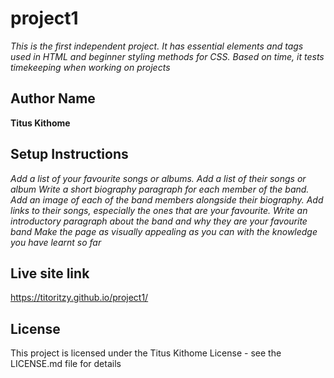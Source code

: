 # **project1**

_This is the first independent project. It has essential elements and tags used in HTML and beginner styling methods for CSS. Based on time, it tests timekeeping when working on projects_

## **Author Name**

**Titus Kithome**

## **Setup Instructions**

_Add a list of your favourite songs or albums.
Add a list of their songs or album
Write a short biography paragraph for each member of the band.
Add an image of each of the band members alongside their biography.
Add links to their songs, especially the ones that are your favourite. 
Write an introductory paragraph about the band and why they are your favourite band
Make the page as visually appealing as you can with the knowledge you have learnt so far_

## **Live site link**

https://titoritzy.github.io/project1/ 



## **License**

This project is licensed under the Titus Kithome License - see the LICENSE.md file for details
